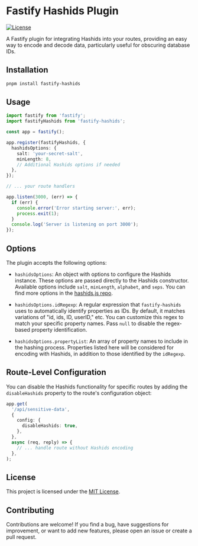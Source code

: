 # Fastify Hashids Plugin

[![License](https://img.shields.io/github/license/hateablestream/fastify-hashids)](https://github.com/hateablestream/fastify-hashids/blob/main/LICENSE)

A Fastify plugin for integrating Hashids into your routes, providing an easy way to encode and decode data, particularly useful for obscuring database IDs.

## Installation

```bash
pnpm install fastify-hashids
```

## Usage

```typescript
import fastify from 'fastify';
import fastifyHashids from 'fastify-hashids';

const app = fastify();

app.register(fastifyHashids, {
  hashidsOptions: {
    salt: 'your-secret-salt',
    minLength: 8,
    // Additional Hashids options if needed
  },
});

// ... your route handlers

app.listen(3000, (err) => {
  if (err) {
    console.error('Error starting server:', err);
    process.exit(1);
  }
  console.log('Server is listening on port 3000');
});
```

## Options

The plugin accepts the following options:

- `hashidsOptions`: An object with options to configure the Hashids instance. These options are passed directly to the Hashids constructor. Available options include `salt`, `minLength`, `alphabet`, and `seps`. You can find more options in the [hashids.js repo](https://github.com/niieani/hashids.js).

- `hashidsOptions.idRegexp`: A regular expression that `fastify-hashids` uses to automatically identify properties as IDs. By default, it matches variations of "id, ids, ID, userID," etc. You can customize this regex to match your specific property names. Pass `null` to disable the regex-based property identification.

- `hashidsOptions.propertyList`: An array of property names to include in the hashing process. Properties listed here will be considered for encoding with Hashids, in addition to those identified by the `idRegexp`.

## Route-Level Configuration

You can disable the Hashids functionality for specific routes by adding the `disableHashids` property to the route's configuration object:

```typescript
app.get(
  '/api/sensitive-data',
  {
    config: {
      disableHashids: true,
    },
  },
  async (req, reply) => {
    // ... handle route without Hashids encoding
  },
);
```

## License

This project is licensed under the [MIT License](https://github.com/hateablestream/fastify-hashids/blob/main/LICENSE).

## Contributing

Contributions are welcome! If you find a bug, have suggestions for improvement, or want to add new features, please open an issue or create a pull request.
